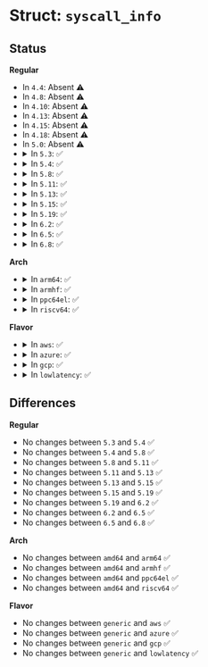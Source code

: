 # Struct: <code>syscall_info</code>

## Status
<b>Regular</b>
<ul>
<li>
In <code>4.4</code>: Absent ⚠️
</li>
<li>
In <code>4.8</code>: Absent ⚠️
</li>
<li>
In <code>4.10</code>: Absent ⚠️
</li>
<li>
In <code>4.13</code>: Absent ⚠️
</li>
<li>
In <code>4.15</code>: Absent ⚠️
</li>
<li>
In <code>4.18</code>: Absent ⚠️
</li>
<li>
In <code>5.0</code>: Absent ⚠️
</li>
<li>
<details>
<summary>In <code>5.3</code>: ✅</summary>

```c
struct syscall_info {
    __u64 sp;
    struct seccomp_data data;
};
```
</details>
</li>
<li>
<details>
<summary>In <code>5.4</code>: ✅</summary>

```c
struct syscall_info {
    __u64 sp;
    struct seccomp_data data;
};
```
</details>
</li>
<li>
<details>
<summary>In <code>5.8</code>: ✅</summary>

```c
struct syscall_info {
    __u64 sp;
    struct seccomp_data data;
};
```
</details>
</li>
<li>
<details>
<summary>In <code>5.11</code>: ✅</summary>

```c
struct syscall_info {
    __u64 sp;
    struct seccomp_data data;
};
```
</details>
</li>
<li>
<details>
<summary>In <code>5.13</code>: ✅</summary>

```c
struct syscall_info {
    __u64 sp;
    struct seccomp_data data;
};
```
</details>
</li>
<li>
<details>
<summary>In <code>5.15</code>: ✅</summary>

```c
struct syscall_info {
    __u64 sp;
    struct seccomp_data data;
};
```
</details>
</li>
<li>
<details>
<summary>In <code>5.19</code>: ✅</summary>

```c
struct syscall_info {
    __u64 sp;
    struct seccomp_data data;
};
```
</details>
</li>
<li>
<details>
<summary>In <code>6.2</code>: ✅</summary>

```c
struct syscall_info {
    __u64 sp;
    struct seccomp_data data;
};
```
</details>
</li>
<li>
<details>
<summary>In <code>6.5</code>: ✅</summary>

```c
struct syscall_info {
    __u64 sp;
    struct seccomp_data data;
};
```
</details>
</li>
<li>
<details>
<summary>In <code>6.8</code>: ✅</summary>

```c
struct syscall_info {
    __u64 sp;
    struct seccomp_data data;
};
```
</details>
</li>
</ul>
<b>Arch</b>
<ul>
<li>
<details>
<summary>In <code>arm64</code>: ✅</summary>

```c
struct syscall_info {
    __u64 sp;
    struct seccomp_data data;
};
```
</details>
</li>
<li>
<details>
<summary>In <code>armhf</code>: ✅</summary>

```c
struct syscall_info {
    __u64 sp;
    struct seccomp_data data;
};
```
</details>
</li>
<li>
<details>
<summary>In <code>ppc64el</code>: ✅</summary>

```c
struct syscall_info {
    __u64 sp;
    struct seccomp_data data;
};
```
</details>
</li>
<li>
<details>
<summary>In <code>riscv64</code>: ✅</summary>

```c
struct syscall_info {
    __u64 sp;
    struct seccomp_data data;
};
```
</details>
</li>
</ul>
<b>Flavor</b>
<ul>
<li>
<details>
<summary>In <code>aws</code>: ✅</summary>

```c
struct syscall_info {
    __u64 sp;
    struct seccomp_data data;
};
```
</details>
</li>
<li>
<details>
<summary>In <code>azure</code>: ✅</summary>

```c
struct syscall_info {
    __u64 sp;
    struct seccomp_data data;
};
```
</details>
</li>
<li>
<details>
<summary>In <code>gcp</code>: ✅</summary>

```c
struct syscall_info {
    __u64 sp;
    struct seccomp_data data;
};
```
</details>
</li>
<li>
<details>
<summary>In <code>lowlatency</code>: ✅</summary>

```c
struct syscall_info {
    __u64 sp;
    struct seccomp_data data;
};
```
</details>
</li>
</ul>

## Differences
<b>Regular</b>
<ul>
<li>
No changes between <code>5.3</code> and <code>5.4</code> ✅
</li>
<li>
No changes between <code>5.4</code> and <code>5.8</code> ✅
</li>
<li>
No changes between <code>5.8</code> and <code>5.11</code> ✅
</li>
<li>
No changes between <code>5.11</code> and <code>5.13</code> ✅
</li>
<li>
No changes between <code>5.13</code> and <code>5.15</code> ✅
</li>
<li>
No changes between <code>5.15</code> and <code>5.19</code> ✅
</li>
<li>
No changes between <code>5.19</code> and <code>6.2</code> ✅
</li>
<li>
No changes between <code>6.2</code> and <code>6.5</code> ✅
</li>
<li>
No changes between <code>6.5</code> and <code>6.8</code> ✅
</li>
</ul>
<b>Arch</b>
<ul>
<li>
No changes between <code>amd64</code> and <code>arm64</code> ✅
</li>
<li>
No changes between <code>amd64</code> and <code>armhf</code> ✅
</li>
<li>
No changes between <code>amd64</code> and <code>ppc64el</code> ✅
</li>
<li>
No changes between <code>amd64</code> and <code>riscv64</code> ✅
</li>
</ul>
<b>Flavor</b>
<ul>
<li>
No changes between <code>generic</code> and <code>aws</code> ✅
</li>
<li>
No changes between <code>generic</code> and <code>azure</code> ✅
</li>
<li>
No changes between <code>generic</code> and <code>gcp</code> ✅
</li>
<li>
No changes between <code>generic</code> and <code>lowlatency</code> ✅
</li>
</ul>
